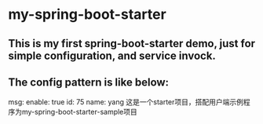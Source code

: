 # my-spring-boot-starter
## This is my first spring-boot-starter demo, just for simple configuration, and service invock.
## The config pattern is like below:

msg:
    enable: true
    id: 75
    name: yang
这是一个starter项目，搭配用户端示例程序为my-spring-boot-starter-sample项目
